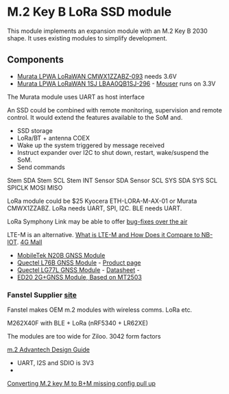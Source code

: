 # M.2 Key B LoRa SSD module

This module implements an expansion module with an M.2 Key B 2030 shape. It uses existing modules to simplify development.


## Components

- [Murata LPWA LoRaWAN CMWX1ZZABZ-093](https://www.murata.com/products/connectivitymodule/lpwa/overview/lineup/type-abz-093) needs 3.6V
- [Murata LPWA LoRaWAN 1SJ LBAA0QB1SJ-296](https://www.murata.com/en-global/products/connectivitymodule/lpwa/overview/lineup/type-1sj-296) - [Mouser](https://www.mouser.ch/ProductDetail/Murata-Electronics/LBAA0QB1SJ-296?qs=bAKSY%2FctAC4zFVZan%252ByjLw%3D%3D) runs on 3.3V


The Murata module uses UART as host interface


An SSD could be combined with remote monitoring, supervision and remote control.
It would extend the features available to the SoM and.

- SSD storage
- LoRa/BT + antenna COEX
- Wake up the system triggered by message received
- Instruct expander over I2C to shut down, restart, wake/suspend the SoM.
- Send commands

Stem SDA
Stem SCL
Stem INT
Sensor SDA
Sensor SCL
SYS SDA
SYS SCL
SPICLK
MOSI
MISO

LoRa module could be $25 Kyocera ETH-LORA-M-AX-01 or Murata CMWX1ZZABZ.
LoRa needs UART, SPI, I2C. 
BLE needs UART.

LoRa Symphony Link may be able to offer [bug-fixes over the air](https://www.link-labs.com/blog/sigfox-vs-lora )

LTE-M is an alternative. [What is LTE-M and How Does it Compare to NB-IOT](https://www.link-labs.com/blog/what-is-lte-m). [4G Mall](https://www.4gltemall.com/m2m-lte-module.html)


- [MobileTek N20B GNSS Module](https://www.4gltemall.com/mobiletek-n20b.html)
- [Quectel L76B GNSS Module](https://www.4gltemall.com/quectel-l76b-gnss-module.html) - [Product page](https://www.quectel.com/ProductDownload/L76B.html)
- [Quectel LG77L GNSS Module](https://www.quectel.com/product/gnss-lg77l-series) - [Datasheet](https://www.quectel.com/wp-content/uploads/2021/06/Quectel_LG77L_GNSS_Specification_V1.3.pdf) - 
- [ED20 2G+GNSS Module, Based on MT2503](https://www.electrodragon.com/product/ed20-gsmgprsgnss-module/)


### Fanstel Supplier [site](fanstel.com)

Fanstel makes OEM m.2 modules with wireless comms. LoRa etc.

M262X40F with BLE + LoRa (nRF5340 + LR62XE)

The modules are too wide for Ziloo. 3042 form factors





[m.2 Advantech Design Guide](https://advdownload.advantech.com/productfile/Downloadfile5/1-1KJUZ5Q/M2%20COM%20Board%20Design%20Guide%20V1.1.pdf)

- UART, I2S and SDIO is 3V3
- 

[Converting M.2 key M to B+M missing config pull up](https://www.youtube.com/watch?v=E1TO38nsMvY)

